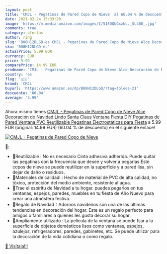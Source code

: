 ```yaml
---
layout: post
title: 'CMJL - Pegatinas de Pared Copo de Nieve  al 60.04 % de descuento'
date: 2021-02-24 15:33:20
image: 'https://m.media-amazon.com/images/I/51EDQUGxzbL._SL400_.jpg'
comments: true
category: ofertas
author: ring
slug: 'B08H12DLGD-es CMJL - Pegatinas de Pared Copo de Nieve Alce Decoración de...'
sku: 'B08H12DLGD-es'
actualPrice: 5.99 EUR
currency: EUR
price: 5.99
comparePrice: 14.99 EUR
prodname: 'CMJL - Pegatinas de Pared Copo de Nieve Alce Decoración de Navidad Lindo Santa Claus Ventana Fiesta DIY Pegatinas de Pared Ventana PVC  Reutilizable Pegatinas Electrostáticas para Fiesta'
country: 'es'
flag: '🇪🇸'
brand: 'CMJL'
buyurl: 'https://www.amazon.es/dp/B08H12DLGD/?tag=tolees-21'
descuento: '60.04'
average: '5.99'
---
```


Ahora mismo tienes [CMJL - Pegatinas de Pared Copo de Nieve Alce Decoración de Navidad Lindo Santa Claus Ventana Fiesta DIY Pegatinas de Pared Ventana PVC  Reutilizable Pegatinas Electrostáticas para Fiesta](https://www.amazon.es/dp/B08H12DLGD/?tag=tolees-21) a 5.99 EUR (original: 14.99 EUR) (60.04 %  de descuento) en el siguiente enlace!

[![CMJL - Pegatinas de Pared Copo de Nieve ](https://m.media-amazon.com/images/I/51EDQUGxzbL._SL400_.jpg)](https://www.amazon.es/dp/B08H12DLGD/?tag=tolees-21)

🔎:

- 🎄Reutilizable : No es necesario Cinta adhesiva adherida. Puede quitar las pegatinas con la frecuencia que desee y volver a pegarlas.Este copos de nieve se puede reutilizar en la superficie y a pared lisa, sin dejar de daño o residuos.
- 🎄Materiales de calidadl : Hecho de material de PVC de alta calidad, no tóxico, protección del medio ambiente, resistente al agua.
- 🎄Trae el espíritu de Navidad a tu hogar. puedes pegarlos en tus ventanas, espejos, paredes, muebles en tu fiesta de Año Nuevo para crear una atmósfera festiva.
- 🎄Regalo de Navidad：Adornos navideños son una de las últimas tendencias en decoración del hogar. Este es un regalo perfecto para amigos o familiares a quienes les gusta decorar su hogar.
- 🎄Ampliamente utilizado : La película de la ventana se puede fijar a la superficie de objetos domésticos lisos como ventanas, espejos, azulejos, refrigeradores, paredes, gabinetes, etc. Se puede utilizar para la decoración de la vida cotidiana o como regalo.

[🛒 Visítala!!!](https://www.amazon.es/dp/B08H12DLGD/?tag=tolees-21)
